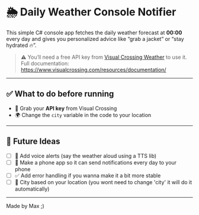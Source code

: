 # 🌦️ Daily Weather Console Notifier

This simple C# console app fetches the daily weather forecast at **00:00** every day and gives you personalized advice like “grab a jacket” or “stay hydrated 🔥”.

> ⚠️ You’ll need a free API key from [Visual Crossing Weather](https://www.visualcrossing.com/) to use it.  
> Full documentation: https://www.visualcrossing.com/resources/documentation/

---

## ✅ What to do before running

-  🔑 Grab your **API key** from Visual Crossing
-  🌍 Change the `city` variable in the code to your location

---

## 🔔 Future Ideas 

- [ ] 💬 Add voice alerts (say the weather aloud using a TTS lib)
- [ ] 📲 Make a phone app so it can send notifications every day to your phone
- [ ] ✅ Add error handling if you wanna make it a bit more stable
- [ ] 📡 City based on your location (you wont need to change 'city' it will do it automatically)

---

Made by Max ;)

